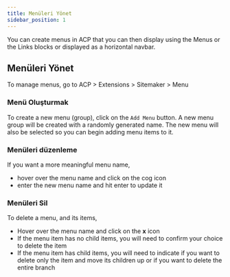 ```yaml
---
title: Menüleri Yönet
sidebar_position: 1
---
```


You can create menus in ACP that you can then display using the Menus or the Links blocks or displayed as a horizontal navbar.

## Menüleri Yönet

To manage menus, go to ACP > Extensions > Sitemaker > Menu

### Menü Oluşturmak
To create a new menu (group), click on the `Add Menu` button. A new menu group will be created with a randomly generated name. The new menu will also be selected so you can begin adding menu items to it.

### Menüleri düzenleme
If you want a more meaningful menu name,
* hover over the menu name and click on the cog icon
* enter the new menu name and hit enter to update it

### Menüleri Sil
To delete a menu, and its items,
* Hover over the menu name and click on the **x** icon
* If the menu item has no child items, you will need to confirm your choice to delete the item
* If the menu item has child items, you will need to indicate if you want to delete only the item and move its children up or if you want to delete the entire branch
